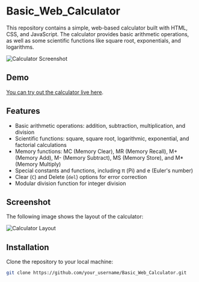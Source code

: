 # Basic_Web_Calculator

This repository contains a simple, web-based calculator built with HTML, CSS, and JavaScript. The calculator provides basic arithmetic operations, as well as some scientific functions like square root, exponentials, and logarithms.

![Calculator Screenshot](./image.png)

## Demo
[You can try out the calculator live here](https://yuvalrozner.github.io/Basic_Web_Calculator/).

## Features
- Basic arithmetic operations: addition, subtraction, multiplication, and division
- Scientific functions: square, square root, logarithmic, exponential, and factorial calculations
- Memory functions: MC (Memory Clear), MR (Memory Recall), M+ (Memory Add), M- (Memory Subtract), MS (Memory Store), and M* (Memory Multiply)
- Special constants and functions, including π (Pi) and e (Euler's number)
- Clear (`C`) and Delete (`del`) options for error correction
- Modular division function for integer division

## Screenshot
The following image shows the layout of the calculator:

![Calculator Layout](./image.png)

## Installation
Clone the repository to your local machine:
```bash
git clone https://github.com/your_username/Basic_Web_Calculator.git

